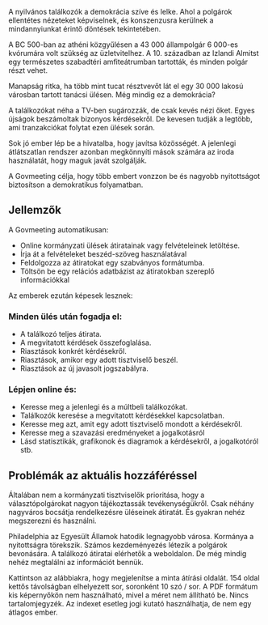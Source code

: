 <!-- Do not edit this file. It was translated by Google. -->
<!-- START OF README SECTION --><!-- Note the controller for this page is app/about-project/overview/overview.ts -->
<p> A nyilvános találkozók a demokrácia szíve és lelke. Ahol a polgárok ellentétes nézeteket képviselnek, és konszenzusra kerülnek a mindannyiunkat érintő döntések tekintetében. </p>

<p> A BC 500-ban az athéni közgyűlésen a 43 000 állampolgár 6 000-es kvórumára volt szükség az üzletvitelhez. A 10. században az Izlandi Almitst egy természetes szabadtéri amfiteátrumban tartották, és minden polgár részt vehet. </p>

<p> Manapság ritka, ha több mint tucat résztvevőt lát el egy 30 000 lakosú városban tartott tanácsi ülésen. Még mindig ez a demokrácia? </p>

<p> A találkozókat néha a TV-ben sugározzák, de csak kevés nézi őket. Egyes újságok beszámoltak bizonyos kérdésekről. De kevesen tudják a legtöbb, ami tranzakciókat folytat ezen ülések során. </p>

<p> Sok jó ember lép be a hivatalba, hogy javítsa közösségét. A jelenlegi átlátszatlan rendszer azonban megkönnyíti mások számára az iroda használatát, hogy maguk javát szolgálják. </p>

<p> A Govmeeting célja, hogy több embert vonzzon be és nagyobb nyitottságot biztosítson a demokratikus folyamatban. </p>
<h2> Jellemzők </h2>
<p> A Govmeeting automatikusan: </p>

<ul>
<li> Online kormányzati ülések átiratainak vagy felvételeinek letöltése. </li>
<li> Írja át a felvételeket beszéd-szöveg használatával </li>
<li> Feldolgozza az átiratokat egy szabványos formátumba. </li>
<li> Töltsön be egy relációs adatbázist az átiratokban szereplő információkkal </li>
</ul>
<p> Az emberek ezután képesek lesznek: </p>
<h3> Minden ülés után fogadja el: </h3>
<ul>
<li> A találkozó teljes átirata. </li>
<li> A megvitatott kérdések összefoglalása. </li>
<li> Riasztások konkrét kérdésekről. </li>
<li> Riasztások, amikor egy adott tisztviselő beszél. </li>
<li> Riasztások az új javasolt jogszabályra. </li>
</ul><h3> Lépjen online és: </h3>
<ul>
<li> Keresse meg a jelenlegi és a múltbeli találkozókat. </li>
<li> Találkozók keresése a megvitatott kérdésekkel kapcsolatban. </li>
<li> Keresse meg azt, amit egy adott tisztviselő mondott a kérdésekről. </li>
<li> Keresse meg a szavazási eredményeket a jogalkotásról </li>
<li> Lásd statisztikák, grafikonok és diagramok a kérdésekről, a jogalkotóról stb. </li>
</ul><!-- END OF README SECTION -->
<p><a name="continued"></a></p>
<h2> Problémák az aktuális hozzáféréssel </h2>
<p> Általában nem a kormányzati tisztviselők prioritása, hogy a választópolgárokat nagyon tájékoztassák tevékenységükről. Csak néhány nagyváros bocsátja rendelkezésre üléseinek átiratát. És gyakran nehéz megszerezni és használni. </p>

<p> Philadelphia az Egyesült Államok hatodik legnagyobb városa. Kormánya a nyitottságra törekszik. Számos kezdeményezés létezik a polgárok bevonására. A találkozó átiratai elérhetők a weboldalon. De még mindig nehéz megtalálni az információt bennük. </p>

<p> Kattintson az alábbiakra, hogy megjelenítse a minta átírási oldalát. 154 oldal kettős távolságban elhelyezett sor, soronként 10 szó / sor. A PDF formátum kis képernyőkön nem használható, mivel a méret nem állítható be. Nincs tartalomjegyzék. Az indexet esetleg jogi kutató használhatja, de nem egy átlagos ember. </p>
